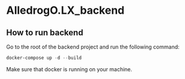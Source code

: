 # AlledrogO.LX_backend

## How to run backend
Go to the root of the backend project and run the following command:
```powershell
docker-compose up -d --build
```
Make sure that docker is running on your machine.